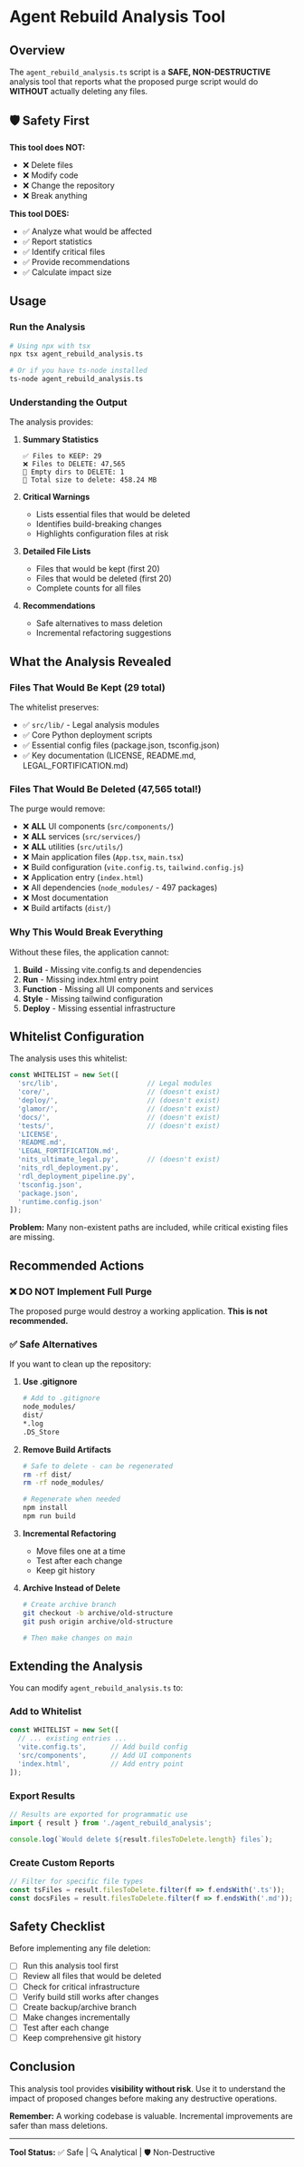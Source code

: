 # Agent Rebuild Analysis Tool

## Overview

The `agent_rebuild_analysis.ts` script is a **SAFE, NON-DESTRUCTIVE** analysis tool that reports what the proposed purge script would do **WITHOUT** actually deleting any files.

## 🛡️ Safety First

**This tool does NOT:**
- ❌ Delete files
- ❌ Modify code
- ❌ Change the repository
- ❌ Break anything

**This tool DOES:**
- ✅ Analyze what would be affected
- ✅ Report statistics
- ✅ Identify critical files
- ✅ Provide recommendations
- ✅ Calculate impact size

## Usage

### Run the Analysis

```bash
# Using npx with tsx
npx tsx agent_rebuild_analysis.ts

# Or if you have ts-node installed
ts-node agent_rebuild_analysis.ts
```

### Understanding the Output

The analysis provides:

1. **Summary Statistics**
   ```
   ✅ Files to KEEP: 29
   ❌ Files to DELETE: 47,565
   📁 Empty dirs to DELETE: 1
   💾 Total size to delete: 458.24 MB
   ```

2. **Critical Warnings**
   - Lists essential files that would be deleted
   - Identifies build-breaking changes
   - Highlights configuration files at risk

3. **Detailed File Lists**
   - Files that would be kept (first 20)
   - Files that would be deleted (first 20)
   - Complete counts for all files

4. **Recommendations**
   - Safe alternatives to mass deletion
   - Incremental refactoring suggestions

## What the Analysis Revealed

### Files That Would Be Kept (29 total)

The whitelist preserves:
- ✅ `src/lib/` - Legal analysis modules
- ✅ Core Python deployment scripts
- ✅ Essential config files (package.json, tsconfig.json)
- ✅ Key documentation (LICENSE, README.md, LEGAL_FORTIFICATION.md)

### Files That Would Be Deleted (47,565 total!)

The purge would remove:
- ❌ **ALL** UI components (`src/components/`)
- ❌ **ALL** services (`src/services/`)
- ❌ **ALL** utilities (`src/utils/`)
- ❌ Main application files (`App.tsx`, `main.tsx`)
- ❌ Build configuration (`vite.config.ts`, `tailwind.config.js`)
- ❌ Application entry (`index.html`)
- ❌ All dependencies (`node_modules/` - 497 packages)
- ❌ Most documentation
- ❌ Build artifacts (`dist/`)

### Why This Would Break Everything

Without these files, the application cannot:
1. **Build** - Missing vite.config.ts and dependencies
2. **Run** - Missing index.html entry point
3. **Function** - Missing all UI components and services
4. **Style** - Missing tailwind configuration
5. **Deploy** - Missing essential infrastructure

## Whitelist Configuration

The analysis uses this whitelist:

```typescript
const WHITELIST = new Set([
  'src/lib',                      // Legal modules
  'core/',                        // (doesn't exist)
  'deploy/',                      // (doesn't exist)
  'glamor/',                      // (doesn't exist)
  'docs/',                        // (doesn't exist)
  'tests/',                       // (doesn't exist)
  'LICENSE',
  'README.md',
  'LEGAL_FORTIFICATION.md',
  'nits_ultimate_legal.py',       // (doesn't exist)
  'nits_rdl_deployment.py',
  'rdl_deployment_pipeline.py',
  'tsconfig.json',
  'package.json',
  'runtime.config.json'
]);
```

**Problem:** Many non-existent paths are included, while critical existing files are missing.

## Recommended Actions

### ❌ DO NOT Implement Full Purge

The proposed purge would destroy a working application. **This is not recommended.**

### ✅ Safe Alternatives

If you want to clean up the repository:

1. **Use .gitignore**
   ```bash
   # Add to .gitignore
   node_modules/
   dist/
   *.log
   .DS_Store
   ```

2. **Remove Build Artifacts**
   ```bash
   # Safe to delete - can be regenerated
   rm -rf dist/
   rm -rf node_modules/
   
   # Regenerate when needed
   npm install
   npm run build
   ```

3. **Incremental Refactoring**
   - Move files one at a time
   - Test after each change
   - Keep git history

4. **Archive Instead of Delete**
   ```bash
   # Create archive branch
   git checkout -b archive/old-structure
   git push origin archive/old-structure
   
   # Then make changes on main
   ```

## Extending the Analysis

You can modify `agent_rebuild_analysis.ts` to:

### Add to Whitelist
```typescript
const WHITELIST = new Set([
  // ... existing entries ...
  'vite.config.ts',      // Add build config
  'src/components',      // Add UI components
  'index.html',          // Add entry point
]);
```

### Export Results
```typescript
// Results are exported for programmatic use
import { result } from './agent_rebuild_analysis';

console.log(`Would delete ${result.filesToDelete.length} files`);
```

### Create Custom Reports
```typescript
// Filter for specific file types
const tsFiles = result.filesToDelete.filter(f => f.endsWith('.ts'));
const docsFiles = result.filesToDelete.filter(f => f.endsWith('.md'));
```

## Safety Checklist

Before implementing any file deletion:

- [ ] Run this analysis tool first
- [ ] Review all files that would be deleted
- [ ] Check for critical infrastructure
- [ ] Verify build still works after changes
- [ ] Create backup/archive branch
- [ ] Make changes incrementally
- [ ] Test after each change
- [ ] Keep comprehensive git history

## Conclusion

This analysis tool provides **visibility without risk**. Use it to understand the impact of proposed changes before making any destructive operations.

**Remember:** A working codebase is valuable. Incremental improvements are safer than mass deletions.

---

**Tool Status:** ✅ Safe | 🔍 Analytical | 🛡️ Non-Destructive
